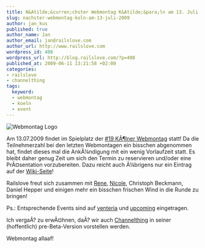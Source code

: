 ```yaml
--- 
title: N&Atilde;&curren;chster Webmontag K&Atilde;&para;ln am 13. Juli 2009
slug: nachster-webmontag-koln-am-13-juli-2009
author: jan_kus
published: true
author_name: Jan
author_email: jan@railslove.com
author_url: http://www.railslove.com
wordpress_id: 408
wordpress_url: http://blog.railslove.com/?p=408
published_at: 2009-06-11 13:21:58 +02:00
categories: 
- railslove
- channelthing
tags: 
  keyword: 
  - webmontag
  - koeln
  - event
---
```

<img src="http://www.silberkind.de/serendipity/uploads/webmonday_logo.jpg" alt="Webmontag Logo" />

Am 13.07.2009 findet im Spielplatz der <a href="http://webmontag.de/location/koeln/2009-07-13">#19 K&Atilde;&para;lner Webmontag</a> statt! Da die Teilnehmerzahl bei den letzten Webmontagen ein bisschen abgenommen hat, findet dieses mal die Ank&Atilde;&frac14;ndigung mit ein wenig Vorlaufzeit statt. Es bleibt daher genug Zeit um sich den Termin zu reservieren und/oder eine Pr&Atilde;&curren;sentation vorzubereiten. Dazu reicht auch &Atilde;&frac14;brigens nur ein Eintrag auf der <a href="http://webmontag.de/location/koeln/2009-07-13">Wiki-Seite</a>!

Railslove freut sich zusammen mit <a href="http://blubber.de/">Rene</a>, <a href="http://antischokke.de/">Nicole</a>, Christoph Beckmann, Daniel Hepper und einigen mehr ein bisschen frischen Wind in die Runde zu bringen!

Ps.: Entsprechende Events sind auf <a href="http://venteria.com/events/84439-Webmontag-Koeln-19">venteria</a> und <a href="http://upcoming.yahoo.com/event/2896702/">upcoming</a> eingetragen.

Ich verga&Atilde;? zu erw&Atilde;&curren;hnen, da&Atilde;? wir auch <a href="http://channelthing.com/">Channelthing</a> in seiner (hoffentlich) pre-Beta-Version vorstellen werden.

Webmontag allaaf!
